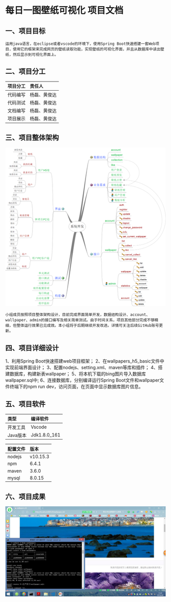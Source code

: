 # 每日一图壁纸可视化 项目文档
## 一、项目目标
    运用java语言，在eclipse或者vscode的环境下，使用Spring Boot快速搭建一套Web项目，使用它的框架来完成网页的壁纸读取功能，实现壁纸的可视化界面，并且从数据库中读出壁纸，然后显示到可视化界面上。

## 二、项目分工
|项目分工|责任人|
|:---|:---|
|代码编写| 杨磊、黄俊达|
|代码测试| 杨磊、黄俊达|
|文档编写| 杨磊、黄俊达|
|项目展示| 杨磊、黄俊达|

## 三、项目整体架构
![image loading failed](https://github.com/hjdteam/Document_base/blob/master/image_result/%E7%B3%BB%E7%BB%9F%E8%AE%BE%E8%AE%A1.png)
  
    小组成员按照项目整体架构设计，目前完成界面简单开发，数据结构设计、account、wallpaper、admin的接口编写及相关简单测试。由于时间关系，项目其他部分完成不够精细，但整体运行效果已见成效。本小组将于后期继续开发改进。详情可关注后续GitHub账号更新。

## 四、项目详细设计
1、利用Spring Boot快速搭建web项目框架；
2、在wallpapers_h5_basic文件中实现前端界面设计；
3、配置nodejs、setting.xml、maven等库和插件；
4、搭建数据库，构建新表wallpaper；
5、将本机下载的bing图片导入数据库wallpaper.sql中;
6、连接数据库，分别编译运行Spring Boot文件和wallpaper文件终端下的npm run dev，访问页面，在页面中显示数据库图片信息。

## 五、项目软件
|类型|编译软件|
|:---|:---|
|开发工具|Vscode|
|Java版本|Jdk1.8.0_161|

|配置文件|版本|
|:---|:---|
|nodejs|v10.15.3|
|npm|6.4.1|
|maven|3.6.0|
|mysql|8.0.15|

## 六、项目成果
![image loading failed](https://github.com/hjdteam/Document_base/blob/master/image_result/page.jpg)
